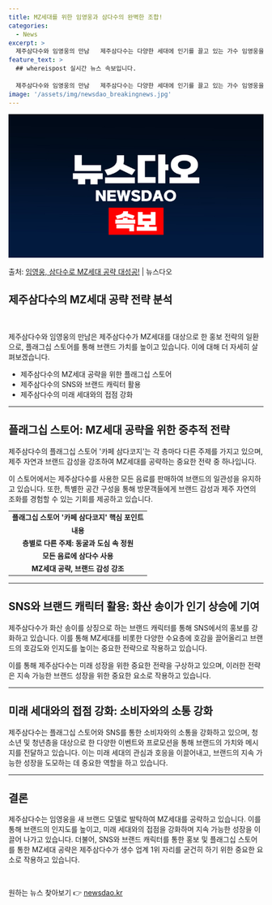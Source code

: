 ```yaml
---
title: MZ세대를 위한 임영웅과 삼다수의 완벽한 조합!
categories:
  - News
excerpt: >
  제주삼다수와 임영웅의 만남   제주삼다수는 다양한 세대에 인기를 끌고 있는 가수 임영웅을 새 브랜드 모델로 …
feature_text: >
  ## whereispost 실시간 뉴스 속보입니다.

  제주삼다수와 임영웅의 만남   제주삼다수는 다양한 세대에 인기를 끌고 있는 가수 임영웅을 새 브랜드 모델로 …
image: '/assets/img/newsdao_breakingnews.jpg'
---
```


![뉴스다오 속보](/assets/img/newsdao_breakingnews.jpg)

<p>출처: <a href="https://newsdao.kr/4621" rel="dofollow">임영웅, 삼다수로 MZ세대 공략 대성공!</a> | 뉴스다오</p>

<h2 data-ke-size="size26">제주삼다수의 MZ세대 공략 전략 분석</h2>
<p data-ke-size="size16">&nbsp;</p>
제주삼다수와 임영웅의 만남은 제주삼다수가 MZ세대를 대상으로 한 홍보 전략의 일환으로, 플래그십 스토어를 통해 브랜드 가치를 높이고 있습니다. 이에 대해 더 자세히 살펴보겠습니다.
<ul>
  <li>제주삼다수의 MZ세대 공략을 위한 플래그십 스토어</li>
  <li>제주삼다수의 SNS와 브랜드 캐릭터 활용</li>
  <li>제주삼다수의 미래 세대와의 접점 강화</li>
</ul>
<hr>
<h2 data-ke-size="size26">플래그십 스토어: MZ세대 공략을 위한 중추적 전략</h2>
<p data-ke-size="size16">제주삼다수의 플래그십 스토어 '카페 삼다코지'는 각 층마다 다른 주제를 가지고 있으며, 제주 자연과 브랜드 감성을 강조하여 MZ세대를 공략하는 중요한 전략 중 하나입니다.</p>
<p data-ke-size="size16">이 스토어에서는 제주삼다수를 사용한 모든 음료를 판매하여 브랜드의 일관성을 유지하고 있습니다. 또한, 특별한 공간 구성을 통해 방문객들에게 브랜드 감성과 제주 자연의 조화를 경험할 수 있는 기회를 제공하고 있습니다.</p>
<table>
  <tr>
    <td style="text-align: center; height: 17px;"><b>플래그십 스토어 '카페 삼다코지' 핵심 포인트</b></td>
  </tr>
  <tr>
    <td style="text-align: center; height: 17px;"><b>내용</b></td>
  </tr>
  <tr>
    <td style="text-align: center; height: 17px;"><b>층별로 다른 주제: 동굴과 도심 속 정원</b></td>
  </tr>
  <tr>
    <td style="text-align: center; height: 17px;"><b>모든 음료에 삼다수 사용</b></td>
  </tr>
  <tr>
    <td style="text-align: center; height: 17px;"><b>MZ세대 공략, 브랜드 감성 강조</b></td>
  </tr>
</table>
<hr>
<h2 data-ke-size="size26">SNS와 브랜드 캐릭터 활용: 화산 송이가 인기 상승에 기여</h2>
<p data-ke-size="size16">제주삼다수가 화산 송이를 상징으로 하는 브랜드 캐릭터를 통해 SNS에서의 홍보를 강화하고 있습니다. 이를 통해 MZ세대를 비롯한 다양한 수요층에 호감을 끌어올리고 브랜드의 호감도와 인지도를 높이는 중요한 전략으로 작용하고 있습니다.</p>
<p data-ke-size="size16">이를 통해 제주삼다수는 미래 성장을 위한 중요한 전략을 구상하고 있으며, 이러한 전략은 지속 가능한 브랜드 성장을 위한 중요한 요소로 작용하고 있습니다.</p>
<hr>
<h2 data-ke-size="size26">미래 세대와의 접점 강화: 소비자와의 소통 강화</h2>
<p data-ke-size="size16">제주삼다수는 플래그십 스토어와 SNS를 통한 소비자와의 소통을 강화하고 있으며, 청소년 및 청년층을 대상으로 한 다양한 이벤트와 프로모션을 통해 브랜드의 가치와 메시지를 전달하고 있습니다. 이는 미래 세대의 관심과 호응을 이끌어내고, 브랜드의 지속 가능한 성장을 도모하는 데 중요한 역할을 하고 있습니다.</p>
<hr>
<h2 data-ke-size="size26">결론</h2>
<p data-ke-size="size16">제주삼다수는 임영웅을 새 브랜드 모델로 발탁하여 MZ세대를 공략하고 있습니다. 이를 통해 브랜드의 인지도를 높이고, 미래 세대와의 접점을 강화하며 지속 가능한 성장을 이끌어 나가고 있습니다. 더불어, SNS와 브랜드 캐릭터를 통한 홍보 및 플래그십 스토어를 통한 MZ세대 공략은 제주삼다수가 생수 업계 1위 자리를 굳건히 하기 위한 중요한 요소로 작용하고 있습니다.</p>
<p data-ke-size="size16">&nbsp;</p> 

원하는 뉴스 찾아보기 👉 <a href="https://newsdao.kr" rel="dofollow">newsdao.kr</a>


